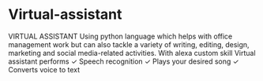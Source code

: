 # Virtual-assistant
VIRTUAL ASSISTANT  Using python language which helps with office management work but can also tackle a variety  of writing, editing, design, marketing and social media-related activities.  With alexa custom skill  Virtual assistant performs  ✓ Speech recognition  ✓ Plays your desired song  ✓ Converts voice to text  

